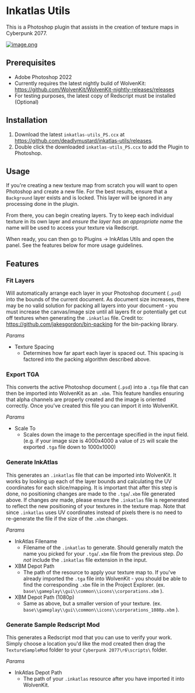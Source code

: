 # Inkatlas Utils
This is a Photoshop plugin that assists in the creation of texture maps in Cyberpunk 2077.

[![image.png](https://i.imgur.com/N0enev3.png)](https://i.imgur.com/N0enev3.png)

## Prerequisites
- Adobe Photoshop 2022 
- Currently requires the latest nightly build of WolvenKit: https://github.com/WolvenKit/WolvenKit-nightly-releases/releases
- For testing purposes, the latest copy of Redscript must be installed (Optional)

## Installation
1. Download the latest `inkatlas-utils_PS.ccx` at https://github.com/deadlymustard/inkatlas-utils/releases.
2. Double click the downloaded `inkatlas-utils_PS.ccx` to add the Plugin to Photoshop.

## Usage
If you're creating a new texture map from scratch you will want to open Photoshop and create a new file. For the best results, ensure that a `Background` layer exists and is locked. This layer will be ignored in any processing done in the plugin.

From there, you can begin creating layers. Try to keep each individual texture in its own layer and *ensure the layer has an appropriate name* the name will be used to access your texture via Redscript.

When ready, you can then go to Plugins -> InkAtlas Utils and open the panel. See the features below for more usage guidelines.

## Features
### Fit Layers
Will automatically arrange each layer in your Photoshop document (`.psd`) into the bounds of the current document. As document size increases, there may be no valid solution for packing all layers into your document - you must increase the canvas/image size until all layers fit or potentially get cut off textures when generating the `.inkatlas` file. Credit to: https://github.com/jakesgordon/bin-packing for the bin-packing library.

_Params_
* Texture Spacing
  * Determines how far apart each layer is spaced out. This spacing is factored into the packing algorithm described above.

### Export TGA
This converts the active Photoshop document (`.psd`) into a `.tga` file that can then be imported into WolvenKit as an `.xbm`. This feature handles ensuring that alpha channels are properly created and the image is oriented correctly. Once you've created this file you can import it into WolvenKit.

_Params_
* Scale To
  * Scales down the image to the percentage specified in the input field. (e.g. if your image size is 4000x4000 a value of `25` will scale the exported `.tga` file down to 1000x1000)

### Generate InkAtlas
This generates an `.inkatlas` file that can be imported into WolvenKit. It works by looking up each of the layer bounds and calculating the UV coordinates for each slice/mapping. It is important that after this step is done, no positioning changes are made to the `.tga`/`.xbm` file generated above. If changes _are_ made, please ensure the `.inkatlas` file is regenerated to reflect the new positioning of your textures in the texture map. Note that since `.inkatlas` uses UV coordinates instead of pixels there is no need to re-generate the file if the size of the `.xbm` changes.

_Params_
* InkAtlas Filename
  * Filename of the `.inkatlas` to generate. Should generally match the name you picked for your `.tga`/`.xbm` file from the previous step. *Do not* include the `.inkatlas` file extension in the input.
* XBM Depot Path
  * The path of the resource to apply your texture map to. If you've already imported the `.tga` file into WolvenKit - you should be able to find the corresponding `.xbm` file in the Project Explorer. (ex. `base\\gameplay\\gui\\common\\icons\\corporations.xbm` ).
* XBM Depot Path (1080p)
  * Same as above, but a smaller version of your texture. (ex. `base\\gameplay\\gui\\common\\icons\\corporations_1080p.xbm` ).

### Generate Sample Redscript Mod
This generates a Redscript mod that you can use to verify your work. Simply choose a location you'd like the mod created then drag the `TextureSampleMod` folder to your `Cyberpunk 2077\r6\scripts\` folder.

_Params_
* InkAtlas Depot Path
  * The path of your `.inkatlas` resource after you have imported it into WolvenKit.